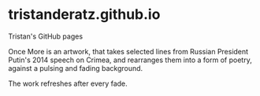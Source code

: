 # tristanderatz.github.io
Tristan's GitHub pages

Once More is an artwork, that takes selected lines from Russian President Putin's 2014 speech on Crimea, and rearranges them into a form of poetry, against a pulsing and fading background.

The work refreshes after every fade.
